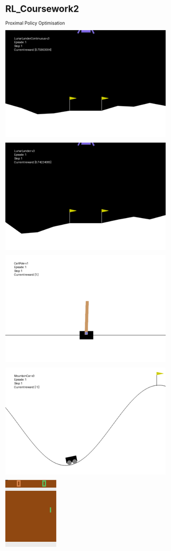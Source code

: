 # RL_Coursework2
Proximal Policy Optimisation

![](gif_file/contlander_ppo.gif) 

![](gif_file/lander_ppo.gif)

![](gif_file/cartpole_ppo.gif)

![](gif_file/mountcar_ppo.gif)

![](gif_file/pong_ppo.gif)
